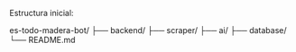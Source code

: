 Estructura inicial:

es-todo-madera-bot/
├── backend/
├── scraper/
├── ai/
├── database/
└── README.md